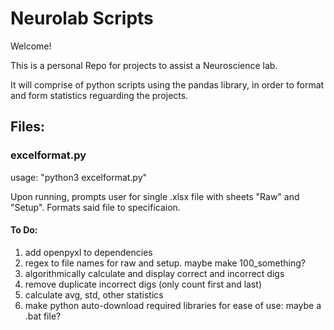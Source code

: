 # Neurolab Scripts
Welcome!

This is a personal Repo for projects to assist a Neuroscience lab.

It will comprise of python scripts using the pandas library, in order to format and form statistics
reguarding the projects.

## Files:

### excelformat.py

usage: "python3 excelformat.py"

Upon running, prompts user for  single .xlsx file with sheets "Raw" and "Setup".
Formats said file to specificaion.

#### To Do:
1. add openpyxl to dependencies
2. regex to file names for raw and setup. maybe make 100_something?
3. algorithmically calculate and display correct and incorrect digs 
4. remove duplicate incorrect digs (only count first and last)
5. calculate avg, std, other statistics
6. make python auto-download required libraries for ease of use: maybe a .bat file?

